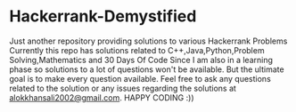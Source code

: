 # Hackerrank-Demystified
Just another repository providing solutions to various Hackerrank Problems
Currently this repo has solutions related to C++,Java,Python,Problem Solving,Mathematics and 30 Days Of Code
Since I am also in a learning phase so solutions to a lot of questions won't be available.
But the ultimate goal is to make every question available.
Feel free to ask any questions related to the solution or any issues regarding the solutions at alokkhansali2002@gmail.com.
HAPPY CODING  :))
